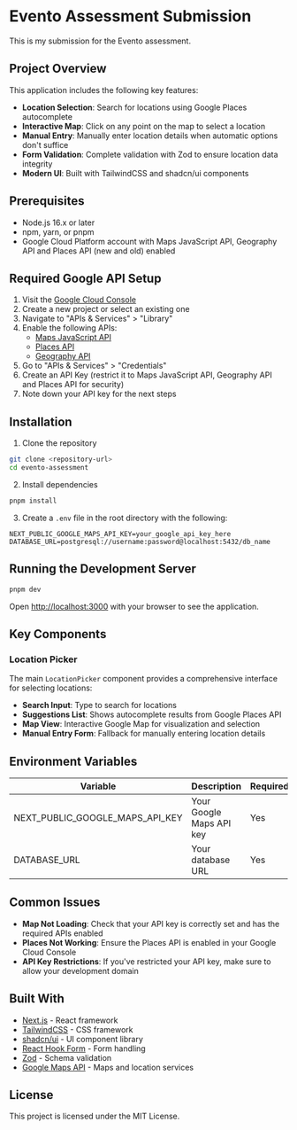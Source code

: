 # Evento Assessment Submission

This is my submission for the Evento assessment.

## Project Overview

This application includes the following key features:

- **Location Selection**: Search for locations using Google Places autocomplete
- **Interactive Map**: Click on any point on the map to select a location
- **Manual Entry**: Manually enter location details when automatic options don't suffice
- **Form Validation**: Complete validation with Zod to ensure location data integrity
- **Modern UI**: Built with TailwindCSS and shadcn/ui components

## Prerequisites

- Node.js 16.x or later
- npm, yarn, or pnpm
- Google Cloud Platform account with Maps JavaScript API, Geography API and Places API (new and old) enabled

## Required Google API Setup

1. Visit the [Google Cloud Console](https://console.cloud.google.com/)
2. Create a new project or select an existing one
3. Navigate to "APIs & Services" > "Library"
4. Enable the following APIs:
   - [Maps JavaScript API](https://console.cloud.google.com/apis/library/maps-backend.googleapis.com)
   - [Places API](https://console.cloud.google.com/apis/library/places-backend.googleapis.com)
   - [Geography API](https://console.cloud.google.com/apis/library/geography.googleapis.com)
5. Go to "APIs & Services" > "Credentials"
6. Create an API Key (restrict it to Maps JavaScript API, Geography API and Places API for security)
7. Note down your API key for the next steps

## Installation

1. Clone the repository

```bash
git clone <repository-url>
cd evento-assessment
```

2. Install dependencies

```bash
pnpm install
```

3. Create a `.env` file in the root directory with the following:

```
NEXT_PUBLIC_GOOGLE_MAPS_API_KEY=your_google_api_key_here
DATABASE_URL=postgresql://username:password@localhost:5432/db_name
```

## Running the Development Server

```bash
pnpm dev
```

Open [http://localhost:3000](http://localhost:3000) with your browser to see the application.

## Key Components

### Location Picker

The main `LocationPicker` component provides a comprehensive interface for selecting locations:

- **Search Input**: Type to search for locations
- **Suggestions List**: Shows autocomplete results from Google Places API
- **Map View**: Interactive Google Map for visualization and selection
- **Manual Entry Form**: Fallback for manually entering location details

## Environment Variables

| Variable                        | Description              | Required |
| ------------------------------- | ------------------------ | -------- |
| NEXT_PUBLIC_GOOGLE_MAPS_API_KEY | Your Google Maps API key | Yes      |
| DATABASE_URL                    | Your database URL        | Yes      |

## Common Issues

- **Map Not Loading**: Check that your API key is correctly set and has the required APIs enabled
- **Places Not Working**: Ensure the Places API is enabled in your Google Cloud Console
- **API Key Restrictions**: If you've restricted your API key, make sure to allow your development domain

## Built With

- [Next.js](https://nextjs.org/) - React framework
- [TailwindCSS](https://tailwindcss.com/) - CSS framework
- [shadcn/ui](https://ui.shadcn.com/) - UI component library
- [React Hook Form](https://react-hook-form.com/) - Form handling
- [Zod](https://github.com/colinhacks/zod) - Schema validation
- [Google Maps API](https://developers.google.com/maps) - Maps and location services

## License

This project is licensed under the MIT License.
